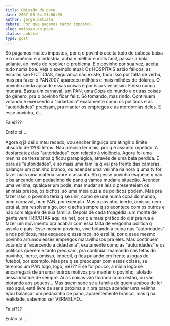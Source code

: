```yaml
---
title: Omissão do povo.
date: 2007-03-04 21:00:00
author: jorge.batista
debate: Por que pagamos tanto imposto?
slug: omissao-do-povo
status: publish 
type: post
---
```


Só pagamos muitos impostos, por q o povinho aceita tudo de cabeça baixa e o comércio e a indústria, acham melhor e mais fácil, passar a bola adiante, ao invés de resolver o problema. E o povinho por sua vez, aceita tudo numa boa. Veja o exemplo atual: Os HOSPITAIS estão falidos, as escolas são FICTÍCIAS, segurança não existe, tudo isso por falta de verba, mas pra fazer o PAN2007, apareceu milhões e mais milhões de dólares. O povinho ainda aplaude essas coisas e por isso vive assim. E isso nunca mudará. Basta um carnaval, um PAN, uma Copa do mundo e outras coisas do gênero, pra o povinho ficar feliz. Só tomando, mas rindo. Continuem votando e exercendo a "cidadania" exatamente como os políticos e as "autoridades" precisam, pra manter os empregos e as mordomias deles. E esse povinho, ó...   

Falei???  

Então tá...  

Agora q já dei o meu recado, vou encher linguiça pra atingir o limite absurdo de 1200 letras. Não precisa ler mais, por q é assunto repetido: A desfarçatez das "autoridades" com relação à violência. Agora foi uma menina de treze anos q ficou paraplégica, através de uma bala perdida. E para as "autoridades", é só mais uma família q vai pra frente das câmeras, balançar um paninho branco, ou acender uma velinha na hora q uma tv for fazer mais uma matéria sobre o assunto. Só q esse povinho esquece q não é balançando um pedacinho de pano q vamos mudar a situação. Acender uma velinha, qualquer um pode, mas mudar as leis q presenteiam os animais presos, os bichos, só uma meia dúzia de políticos podem. Mas pra fazer isso, o povinho teria q se unir, como se une numa copa do mundo, num carnaval, num PAN, por exemplo. Mas o povinho, inerte, omisso, nem está aí, pra resolver algo, por q acha sempre q só acontece com os outros e não com alguém de sua família. Depois de cada trqagédia, um monte de gente vem TRICOTAR aqui na net, por q é mais prático do q ir pra rua e fazer um movimento pra acabar com essa falta de vergonha política q assola o país. Esse mesmo povinho, vive botando a culpa nas "autoridades" e nos políticos, mas esquece q essa raça, só está lá, por q esse mesmo povinho arrumou esses empregos maravilhosos pra eles. Mas continuem votando e "exercendo a cidadania", exatamente como as "autoridades" e os políticos querem e tanto precisam, pra continuar mamando nas tetas do povinho, inerte, omisso, imbecil, q fica pulando em frente a jogas de futebol, por exemplo. Mas pra q se preocupar com essas coisas, se teremos um PAN logo, logo, né??? E se for pouco, a mídia logo se encarregará de arrumar outros motivos pra manter o povinho, atolado nessa idiotice de sempre. Aí as coisas vão ficando como estão, ou vão piorando aos poucos... Mas quem sabe se a família de quem acabou de ler isso aqui, está livre de ser a próxima a ir pra praça acender uma velinha e/ou balançar um pedacinho de pano, aparentemente branco, mas q na realidade, sabemos ser VERMELHO...  

Falei???  

Então tá...
